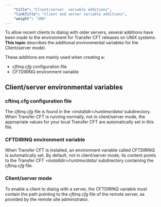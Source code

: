 ```yaml
---
    "title": "Client/server  variable additions",
    "linkTitle": "Client and server variable additions",
    "weight": "280"
---
```

To allow recent clients to dialog with older servers, several additions
have been made to the environment for Transfer CFT releases on UNIX systems.
****This topic**** describes the additional
environmental variables for the Client/server model.

These additions are mainly used when creating a:

- *cftinq.cfg*
    configuration file
- CFTDIRINQ environment
    variable

Client/server environmental variables
-------------------------------------

### cftinq.cfg configuration file

The *cftinq.cfg* file is found in the *&lt;installdir&gt;/runtime/data/* subdirectory.
When Transfer CFT is running normally, not in client/server mode, the
appropriate values for your local Transfer CFT are automatically set in
this file.

### CFTDIRINQ environment variable

When Transfer CFT is installed, an environment variable called CFTDIRINQ
is automatically set. By default, not in client/server mode, its content
points to the Transfer CFT *&lt;installdir&gt;/runtime/data/* subdirectory containing the *cftinq.cfg*
file.

### Client/server mode

To enable a client to dialog with a server, the CFTDIRINQ variable must
contain the path pointing to the *cftinq.cfg* file of the remote
server, as provided by the remote site administrator.
